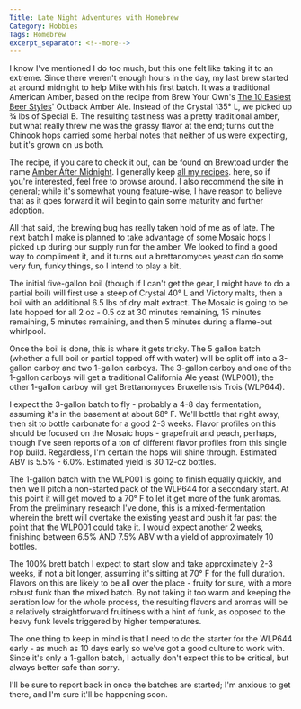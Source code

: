 ```yaml
---
Title: Late Night Adventures with Homebrew
Category: Hobbies
Tags: Homebrew
excerpt_separator: <!--more-->
---
```


I know I've mentioned I do too much, but this one felt like taking it to an extreme. Since there weren't enough hours in the day, my last brew started at around midnight to help Mike with his first batch. It was a traditional American Amber, based on the recipe from Brew Your Own's [The 10 Easiest Beer Styles](http://byo.com/stories/beer-styles/item/1459-the-10-easiest-beer-styles)' Outback Amber Ale. Instead of the Crystal 135&deg; L, we picked up ¾ lbs of Special B. The resulting tastiness was a pretty traditional amber, but what really threw me was the grassy flavor at the end; turns out the Chinook hops carried some herbal notes that neither of us were expecting, but it's grown on us both.

<!--more-->

The recipe, if you care to check it out, can be found on Brewtoad under the name [Amber After Midnight](https://www.brewtoad.com/recipes/amber-after-midnight). I generally keep [all my recipes](https://www.brewtoad.com/users/42827). here, so if you're interested, feel free to browse around. I also recommend the site in general; while it's somewhat young feature-wise, I have reason to believe that as it goes forward it will begin to gain some maturity and further adoption.

All that said, the brewing bug has really taken hold of me as of late. The next batch I make is planned to take advantage of some Mosaic hops I picked up during our supply run for the amber. We looked to find a good way to compliment it, and it turns out a brettanomyces yeast can do some very fun, funky things, so I intend to play a bit.

The initial five-gallon boil (though if I can't get the gear, I might have to do a partial boil) will first use a steep of Crystal 40&deg; L and Victory malts, then a boil with an additional 6.5 lbs of dry malt extract. The Mosaic is going to be late hopped for all 2 oz - 0.5 oz at 30 minutes remaining, 15 minutes remaining, 5 minutes remaining, and then 5 minutes during a flame-out whirlpool.

Once the boil is done, this is where it gets tricky. The 5 gallon batch (whether a full boil or partial topped off with water) will be split off into a 3-gallon carboy and two 1-gallon carboys. The 3-gallon carboy and one of the 1-gallon carboys will get a traditional California Ale yeast (WLP001); the other 1-gallon carboy will get Brettanomyces Bruxellensis Trois (WLP644).

I expect the 3-gallon batch to fly - probably a 4-8 day fermentation, assuming it's in the basement at about 68&deg; F. We'll bottle that right away, then sit to bottle carbonate for a good 2-3 weeks. Flavor profiles on this should be focused on the Mosaic hops - grapefruit and peach, perhaps, though I've seen reports of a ton of different flavor profiles from this single hop build. Regardless, I'm certain the hops will shine through. Estimated ABV is 5.5% - 6.0%. Estimated yield is 30 12-oz bottles.

The 1-gallon batch with the WLP001 is going to finish equally quickly, and then we'll pitch a non-started pack of the WLP644 for a secondary start. At this point it will get moved to a 70&deg; F to let it get more of the funk aromas. From the preliminary research I've done, this is a mixed-fermentation wherein the brett will overtake the existing yeast and push it far past the point that the WLP001 could take it. I would expect another 2 weeks, finishing between 6.5% AND 7.5% ABV with a yield of approximately 10 bottles.

The 100% brett batch I expect to start slow and take approximately 2-3 weeks, if not a bit longer, assuming it's sitting at 70&deg; F for the full duration. Flavors on this are likely to be all over the place - fruity for sure, with a more robust funk than the mixed batch. By not taking it too warm and keeping the aeration low for the whole process, the resulting flavors and aromas will be a relatively straightforward fruitiness with a hint of funk, as opposed to the heavy funk levels triggered by higher temperatures.

The one thing to keep in mind is that I need to do the starter for the WLP644 early - as much as 10 days early so we've got a good culture to work with. Since it's only a 1-gallon batch, I actually don't expect this to be critical, but always better safe than sorry.

I'll be sure to report back in once the batches are started; I'm anxious to get there, and I'm sure it'll be happening soon.
